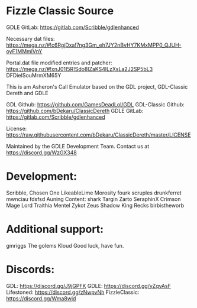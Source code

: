 # Fizzle Classic Source

GDLE GitLab: https://gitlab.com/Scribble/gdlenhanced

Necessary dat files: https://mega.nz/#!c6RgjDxa!7ng3Gm_eh7JY2nBvHY7KMxMPP0_QJUH-oyF1MMmlVnY

Portal.dat file modified entries and patcher: https://mega.nz/#!xnJ01I5R!Sdo8lZaKS4lLzXsLa2J2SP5bL3
DFDieISouMrmXM65Y

This is am Asheron's Call Emulator based on the GDL project, GDL-Classic Dereth and GDLE

GDL Github: https://github.com/GamesDeadLol/GDL
GDL-Classic Github: https://github.com/bDekaru/ClassicDereth
GDLE GitLab: https://gitlab.com/Scribble/gdlenhanced

License: https://raw.githubusercontent.com/bDekaru/ClassicDereth/master/LICENSE

Maintained by the GDLE Development Team. Contact us at https://discord.gg/WzGX348 

# Development: 
Scribble, Chosen One LikeableLime Morosity fourk scruples drunkferret mwnciau fdsfsd Auning Content: shark Targin Zarto SeraphinX Crimson Mage Lord Traithia Mentel Zykot Zeus Shadow King Recks birbistheworb


# Additional support: 
gmriggs The golems Kloud Good luck, have fun.

# Discords:

GDL: https://discord.gg/J9jGPFK
GDLE: https://discord.gg/yZqvAsF
Lifestoned: https://discord.gg/zNwpvNh
FizzleClassic: https://discord.gg/Wma8wjd
